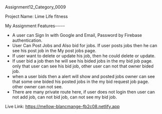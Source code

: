 Assignment12_Category_0009

Project Name: Lime Life fitness

My Assignment Features-----

- A user can Sign In with Google and Email, Password by Firebase authentication. 
- User Can Post Jobs and Also bid for jobs. If user posts jobs then he can see his post job in the My post jobs page. 
- If user want to delete or update his job, then he could delete or update. 
- If user bid a job then he will see his bided jobs in the my bid job page. only that user can see his bid job, other user can not that owner bided job.
- when a user bids then a alert will show and posted jobs owner can see that some one bided his posted jobs in the my bid request job page. other owner can not see. 
- There are many private route here, if user does not login then user can not add job, can not bid job, can not see my bid job. 

Live Link: https://mellow-blancmange-fb2c08.netlify.app